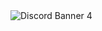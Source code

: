 
<img src="https://discordapp.com/api/guilds/821878958621458464/widget.png?style=banner4" alt="Discord Banner 4"/>
